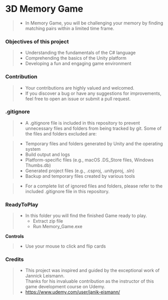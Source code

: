 # 3D Memory Game

> - In Memory Game, you will be challenging your memory by finding matching pairs within a limited time frame.

### Objectives of this project

> - Understanding the fundamentals of the C# language
> - Comprehending the basics of the Unity platform
> - Developing a fun and engaging game environment

### Contribution

> - Your contributions are highly valued and welcomed.
> - If you discover a bug or have any suggestions for improvements, feel free to open an issue or submit a pull request.

### .gitignore

> - A .gitignore file is included in this repository to prevent unnecessary files and folders from being tracked by git. Some of the files and folders excluded are:

> - Temporary files and folders generated by Unity and the operating system
> - Build output and logs
> - Platform-specific files (e.g., macOS .DS_Store files, Windows Thumbs.db)
> - Generated project files (e.g., .csproj, .unityproj, .sln)
> - Backup and temporary files created by various tools

> - For a complete list of ignored files and folders, please refer to the included .gitignore file in this repository.

### ReadyToPlay

> - In this folder you will find the finished Game ready to play.
>   - Extract zip file
>   - Run Memory_Game.exe

**Controls**

> - Use your mouse to click and flip cards

### Credits

> - This project was inspired and guided by the exceptional work of Jannick Leismann.  
>   Thanks for his invaluable contribution as the instructor of this game development course on Udemy.
> - https://www.udemy.com/user/janik-eismann/
